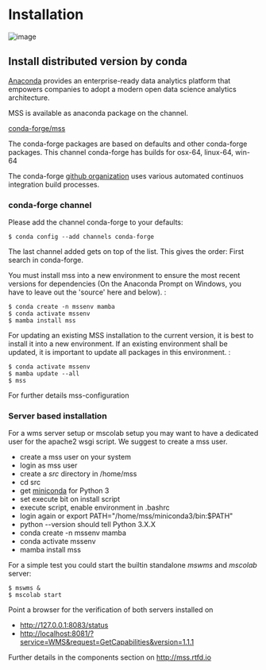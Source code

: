 # Installation


![image](https://anaconda.org/conda-forge/mss/badges/installer/conda.svg)


## Install distributed version by conda


[Anaconda](https://www.continuum.io/why-anaconda) provides an
enterprise-ready data analytics platform that empowers companies to
adopt a modern open data science analytics architecture.

MSS is available as anaconda package on the channel.

[conda-forge/mss](https://anaconda.org/conda-forge/mss)

The conda-forge packages are based on defaults and other conda-forge
packages. This channel conda-forge has builds for osx-64, linux-64,
win-64

The conda-forge [github organization](https://conda-forge.github.io/)
uses various automated continuos integration build processes.

### conda-forge channel

Please add the channel conda-forge to your defaults:

    $ conda config --add channels conda-forge

The last channel added gets on top of the list. This gives the order:
First search in conda-forge.

You must install mss into a new environment to ensure the most recent
versions for dependencies (On the Anaconda Prompt on Windows, you have
to leave out the 'source' here and below). :

    $ conda create -n mssenv mamba
    $ conda activate mssenv
    $ mamba install mss

For updating an existing MSS installation to the current version, it is
best to install it into a new environment. If an existing environment
shall be updated, it is important to update all packages in this
environment. :

    $ conda activate mssenv
    $ mamba update --all
    $ mss

For further details mss-configuration

### Server based installation


For a wms server setup or mscolab setup you may want to have a dedicated
user for the apache2 wsgi script. We suggest to create a mss user.

-   create a mss user on your system
-   login as mss user
-   create a *src* directory in /home/mss
-   cd src
-   get [miniconda](http://conda.pydata.org/miniconda.html) for Python 3
-   set execute bit on install script
-   execute script, enable environment in .bashrc
-   login again or export PATH="/home/mss/miniconda3/bin:\$PATH"
-   python --version should tell Python 3.X.X
-   conda create -n mssenv mamba
-   conda activate mssenv
-   mamba install mss

For a simple test you could start the builtin standalone *mswms* and
*mscolab* server:

    $ mswms &
    $ mscolab start

Point a browser for the verification of both servers installed on

  - <http://127.0.0.1:8083/status> 
  - <http://localhost:8081/?service=WMS&request=GetCapabilities&version=1.1.1>

Further details in the components section on <http://mss.rtfd.io>
